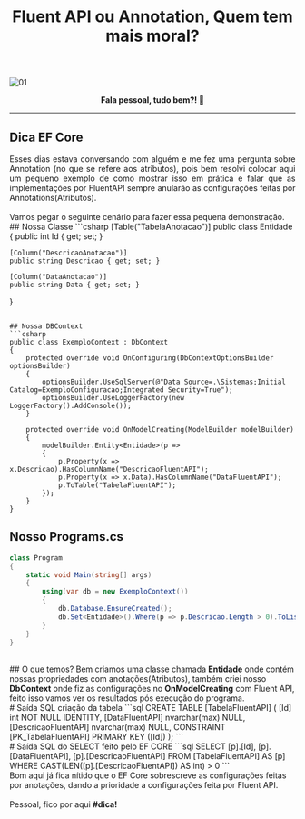 ﻿---
title: "Fluent API ou Annotation, Quem tem mais moral?"
comments: true
excerpt_separator: "Ler mais"
categories:
  - Dica
---

![01]({{site.url}}{{site.baseurl}}/assets/images/efcoretopo.jpg)

<center><strong>Fala pessoal, tudo bem?! 💚</strong></center>
<hr>

## Dica EF Core

<div style="text-align: justify;">
Esses dias estava conversando com alguém e me fez uma pergunta sobre Annotation (no que se refere aos atributos), pois bem resolvi colocar aqui um pequeno exemplo de como mostrar isso em prática e falar que as implementações por FluentAPI sempre anularão as configurações feitas por Annotations(Atributos).
</div>
<br>
Vamos pegar o seguinte cenário para fazer essa pequena demonstração.
<br>
## Nossa Classe
```csharp
[Table("TabelaAnotacao")]
public class Entidade
{
    public int Id { get; set; }

    [Column("DescricaoAnotacao")]
    public string Descricao { get; set; }

    [Column("DataAnotacao")]
    public string Data { get; set; }
}
```

## Nossa DBContext
```csharp
public class ExemploContext : DbContext
{
    protected override void OnConfiguring(DbContextOptionsBuilder optionsBuilder)
    {
        optionsBuilder.UseSqlServer(@"Data Source=.\Sistemas;Initial Catalog=ExemploConfiguracao;Integrated Security=True");
        optionsBuilder.UseLoggerFactory(new LoggerFactory().AddConsole());
    }

    protected override void OnModelCreating(ModelBuilder modelBuilder)
    {
        modelBuilder.Entity<Entidade>(p =>
        {
            p.Property(x => x.Descricao).HasColumnName("DescricaoFluentAPI");
            p.Property(x => x.Data).HasColumnName("DataFluentAPI");
            p.ToTable("TabelaFluentAPI");
        });
    }
}
```

## Nosso Programs.cs
```csharp
class Program
{
    static void Main(string[] args)
    {
        using(var db = new ExemploContext())
        {
            db.Database.EnsureCreated();
            db.Set<Entidade>().Where(p => p.Descricao.Length > 0).ToList();
        }
    }
}
```
<br>
## O que temos?
Bem criamos uma classe chamada <strong>Entidade</strong> onde contém nossas propriedades com anotações(Atributos), também criei nosso <strong>DbContext</strong> onde fiz as configurações no <Strong>OnModelCreating</Strong> com Fluent API, feito isso vamos ver os resultados pós execução do programa.
<br>
# Saída SQL criação da tabela
```sql
CREATE TABLE [TabelaFluentAPI] (
    [Id] int NOT NULL IDENTITY,
    [DataFluentAPI] nvarchar(max) NULL,
    [DescricaoFluentAPI] nvarchar(max) NULL,
    CONSTRAINT [PK_TabelaFluentAPI] PRIMARY KEY ([Id])
);
```
<br>
# Saída SQL do SELECT feito pelo EF CORE
```sql
SELECT [p].[Id], [p].[DataFluentAPI], [p].[DescricaoFluentAPI]
      FROM [TabelaFluentAPI] AS [p]
      WHERE CAST(LEN([p].[DescricaoFluentAPI]) AS int) > 0
```
<br>
Bom aqui já fica nítido que o EF Core sobrescreve as configurações feitas por anotações, dando a prioridade a configurações feita por Fluent API.
<br><br>
Pessoal, fico por aqui <strong>#dica!</strong>
